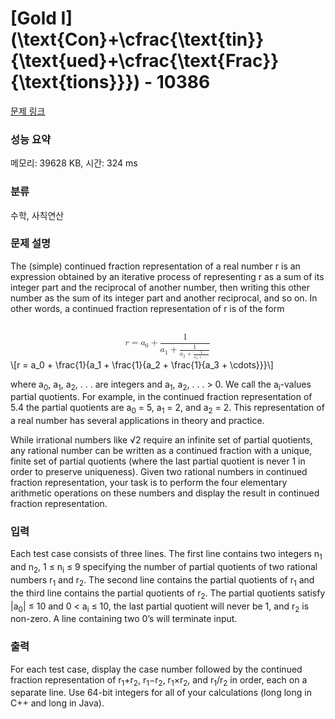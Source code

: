 # [Gold I] \(\text{Con}+\cfrac{\text{tin}}{\text{ued}+\cfrac{\text{Frac}}{\text{tions}}}\) - 10386 

[문제 링크](https://www.acmicpc.net/problem/10386) 

### 성능 요약

메모리: 39628 KB, 시간: 324 ms

### 분류

수학, 사칙연산

### 문제 설명

<p>The (simple) continued fraction representation of a real number r is an expression obtained by an iterative process of representing r as a sum of its integer part and the reciprocal of another number, then writing this other number as the sum of its integer part and another reciprocal, and so on. In other words, a continued fraction representation of r is of the form</p>

<p><mjx-container class="MathJax" jax="CHTML" display="true" style="font-size: 99.9%; position: relative;"> <mjx-math display="true" class="MJX-TEX" aria-hidden="true" style="margin-left: 0px; margin-right: 0px;"><mjx-mi class="mjx-i"><mjx-c class="mjx-c1D45F TEX-I"></mjx-c></mjx-mi><mjx-mo class="mjx-n" space="4"><mjx-c class="mjx-c3D"></mjx-c></mjx-mo><mjx-msub space="4"><mjx-mi class="mjx-i"><mjx-c class="mjx-c1D44E TEX-I"></mjx-c></mjx-mi><mjx-script style="vertical-align: -0.15em;"><mjx-mn class="mjx-n" size="s"><mjx-c class="mjx-c30"></mjx-c></mjx-mn></mjx-script></mjx-msub><mjx-mo class="mjx-n" space="3"><mjx-c class="mjx-c2B"></mjx-c></mjx-mo><mjx-mfrac space="3"><mjx-frac type="d"><mjx-num><mjx-nstrut type="d"></mjx-nstrut><mjx-mn class="mjx-n"><mjx-c class="mjx-c31"></mjx-c></mjx-mn></mjx-num><mjx-dbox><mjx-dtable><mjx-line type="d"></mjx-line><mjx-row><mjx-den><mjx-dstrut type="d"></mjx-dstrut><mjx-mrow><mjx-msub><mjx-mi class="mjx-i"><mjx-c class="mjx-c1D44E TEX-I"></mjx-c></mjx-mi><mjx-script style="vertical-align: -0.15em;"><mjx-mn class="mjx-n" size="s"><mjx-c class="mjx-c31"></mjx-c></mjx-mn></mjx-script></mjx-msub><mjx-mo class="mjx-n" space="3"><mjx-c class="mjx-c2B"></mjx-c></mjx-mo><mjx-mfrac space="3"><mjx-frac><mjx-num><mjx-nstrut></mjx-nstrut><mjx-mn class="mjx-n" size="s"><mjx-c class="mjx-c31"></mjx-c></mjx-mn></mjx-num><mjx-dbox><mjx-dtable><mjx-line></mjx-line><mjx-row><mjx-den><mjx-dstrut></mjx-dstrut><mjx-mrow size="s"><mjx-msub><mjx-mi class="mjx-i"><mjx-c class="mjx-c1D44E TEX-I"></mjx-c></mjx-mi><mjx-script style="vertical-align: -0.15em;"><mjx-mn class="mjx-n" size="s"><mjx-c class="mjx-c32"></mjx-c></mjx-mn></mjx-script></mjx-msub><mjx-mo class="mjx-n"><mjx-c class="mjx-c2B"></mjx-c></mjx-mo><mjx-mfrac><mjx-frac><mjx-num><mjx-nstrut></mjx-nstrut><mjx-mn class="mjx-n" size="s"><mjx-c class="mjx-c31"></mjx-c></mjx-mn></mjx-num><mjx-dbox><mjx-dtable><mjx-line></mjx-line><mjx-row><mjx-den><mjx-dstrut></mjx-dstrut><mjx-mrow size="s"><mjx-msub><mjx-mi class="mjx-i"><mjx-c class="mjx-c1D44E TEX-I"></mjx-c></mjx-mi><mjx-script style="vertical-align: -0.311em;"><mjx-mn class="mjx-n"><mjx-c class="mjx-c33"></mjx-c></mjx-mn></mjx-script></mjx-msub><mjx-mo class="mjx-n"><mjx-c class="mjx-c2B"></mjx-c></mjx-mo><mjx-mo class="mjx-n"><mjx-c class="mjx-c22EF"></mjx-c></mjx-mo></mjx-mrow></mjx-den></mjx-row></mjx-dtable></mjx-dbox></mjx-frac></mjx-mfrac></mjx-mrow></mjx-den></mjx-row></mjx-dtable></mjx-dbox></mjx-frac></mjx-mfrac></mjx-mrow></mjx-den></mjx-row></mjx-dtable></mjx-dbox></mjx-frac></mjx-mfrac></mjx-math><mjx-assistive-mml unselectable="on" display="block"><math xmlns="http://www.w3.org/1998/Math/MathML" display="block"><mi>r</mi><mo>=</mo><msub><mi>a</mi><mn>0</mn></msub><mo>+</mo><mfrac><mn>1</mn><mrow><msub><mi>a</mi><mn>1</mn></msub><mo>+</mo><mfrac><mn>1</mn><mrow><msub><mi>a</mi><mn>2</mn></msub><mo>+</mo><mfrac><mn>1</mn><mrow><msub><mi>a</mi><mn>3</mn></msub><mo>+</mo><mo>⋯</mo></mrow></mfrac></mrow></mfrac></mrow></mfrac></math></mjx-assistive-mml><span aria-hidden="true" class="no-mathjax mjx-copytext">\[r = a_0 + \frac{1}{a_1 + \frac{1}{a_2 + \frac{1}{a_3 + \cdots}}}\]</span> </mjx-container></p>

<p>where a<sub>0</sub>, a<sub>1</sub>, a<sub>2</sub>, . . . are integers and a<sub>1</sub>, a<sub>2</sub>, . . . > 0. We call the a<sub>i</sub>-values partial quotients. For example, in the continued fraction representation of 5.4 the partial quotients are a<sub>0</sub> = 5, a<sub>1</sub> = 2, and a<sub>2</sub> = 2. This representation of a real number has several applications in theory and practice.</p>

<p>While irrational numbers like √2 require an infinite set of partial quotients, any rational number can be written as a continued fraction with a unique, finite set of partial quotients (where the last partial quotient is never 1 in order to preserve uniqueness). Given two rational numbers in continued fraction representation, your task is to perform the four elementary arithmetic operations on these numbers and display the result in continued fraction representation.</p>

### 입력 

 <p>Each test case consists of three lines. The first line contains two integers n<sub>1</sub> and n<sub>2</sub>, 1 ≤ n<sub>i</sub> ≤ 9 specifying the number of partial quotients of two rational numbers r<sub>1</sub> and r<sub>2</sub>. The second line contains the partial quotients of r<sub>1</sub> and the third line contains the partial quotients of r<sub>2</sub>. The partial quotients satisfy |a<sub>0</sub>| ≤ 10 and 0 < a<sub>i</sub> ≤ 10, the last partial quotient will never be 1, and r<sub>2</sub> is non-zero. A line containing two 0’s will terminate input.</p>

### 출력 

 <p>For each test case, display the case number followed by the continued fraction representation of r<sub>1</sub>+r<sub>2</sub>, r<sub>1</sub>−r<sub>2</sub>, r<sub>1</sub>×r<sub>2</sub>, and r<sub>1</sub>/r<sub>2</sub> in order, each on a separate line. Use 64-bit integers for all of your calculations (long long in C++ and long in Java).</p>

